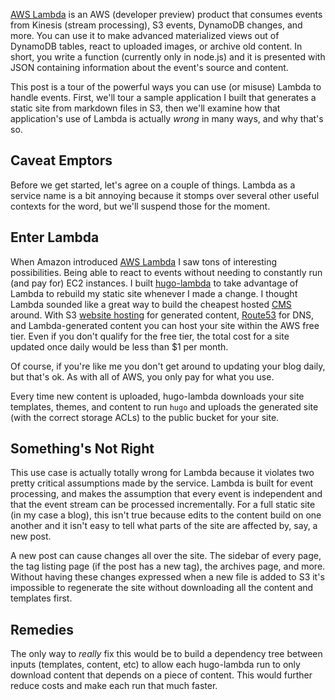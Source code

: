 [AWS Lambda][lambda] is an AWS (developer preview) product that consumes events
from Kinesis (stream processing), S3 events, DynamoDB changes, and more. You
can use it to make advanced materialized views out of DynamoDB tables, react to
uploaded images, or archive old content. In short, you write a function
(currently only in node.js) and it is presented with JSON containing
information about the event's source and content.

This post is a tour of the powerful ways you can use (or misuse) Lambda to
handle events. First, we'll tour a sample application I built that generates a
static site from markdown files in S3, then we'll examine how that
application's use of Lambda is actually *wrong* in many ways, and why that's
so.

## Caveat Emptors

Before we get started, let's agree on a couple of things. Lambda as a service
name is a bit annoying because it stomps over several other useful contexts for
the word, but we'll suspend those for the moment.

## Enter Lambda

When Amazon introduced [AWS Lambda][lambda] I saw tons of interesting
possibilities. Being able to react to events without needing to constantly run
(and pay for) EC2 instances. I built [hugo-lambda][hugolambda] to take
advantage of Lambda to rebuild my static site whenever I made a change. I
thought Lambda sounded like a great way to build the cheapest hosted [CMS][cms]
around. With S3 [website hosting][s3web] for generated content, [Route53][r53]
for DNS, and Lambda-generated content you can host your site within the AWS
free tier. Even if you don't qualify for the free tier, the total cost for a
site updated once daily would be less than $1 per month.

Of course, if you're like me you don't get around to updating your blog daily,
but that's ok. As with all of AWS, you only pay for what you use.

Every time new content is uploaded, hugo-lambda downloads your site templates,
themes, and content to run `hugo` and uploads the generated site (with the
correct storage ACLs) to the public bucket for your site.

## Something's Not Right

This use case is actually totally wrong for Lambda because it violates two
pretty critical assumptions made by the service. Lambda is built for event
processing, and makes the assumption that every event is independent and that
the event stream can be processed incrementally. For a full static site (in my
case a blog), this isn't true because edits to the content build on one
another and it isn't easy to tell what parts of the site are affected by, say,
a new post.

A new post can cause changes all over the site. The sidebar of every page, the
tag listing page (if the post has a new tag), the archives page, and more.
Without having these changes expressed when a new file is added to S3 it's
impossible to regenerate the site without downloading all the content and
templates first.

## Remedies

The only way to *really* fix this would be to build a dependency tree between
inputs (templates, content, etc) to allow each hugo-lambda run to only download
content that depends on a piece of content. This would further reduce costs and
make each run that much faster.

[cms]: TODO
[hugolambda]: https://github.com/ryansb/hugo-lambda
[lambda]: https://aws.amazon.com/lambda/
[r53]: https://aws.amazon.com/route53/
[s3web]: TODO
